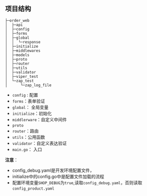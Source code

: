 ## 项目结构
```
├─order_web
│  ├─api
│  ├─config
│  ├─forms
│  ├─global
│  │  └─response
│  ├─initialize
│  ├─middlewares
│  ├─models
│  ├─proto
│  ├─router
│  ├─utils
│  ├─validator
│  ├─viper_test
│  └─zap_test
│      └─zap_log_file
```

- `config` : 配置
- `forms`：表单验证
- `global`： 全局变量
- `initialize`：初始化
- `middlerware`：自定义中间件
- `proto`
- `router`：路由
- `utils`：公用函数
- `validator`：自定义表达验证
- `main.go`： 入口

**注意**：
- config_debug.yaml是开发环境配置文件，
- initialize中的config.go中是配置文件加载的流程
- 配置环境变量`SHOP_DEBUG`为`true`,读取`config_debug.yaml`，否则读取`config_product.yaml`
